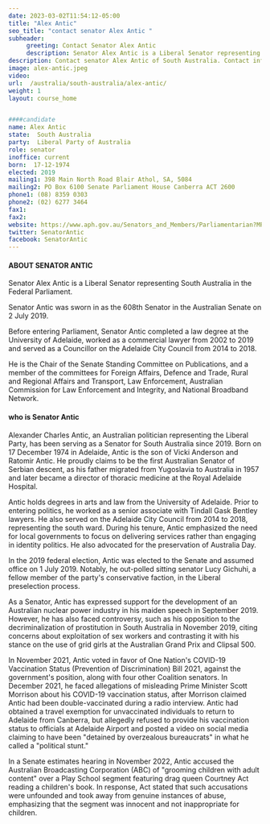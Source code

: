 ```yaml
---
date: 2023-03-02T11:54:12-05:00
title: "Alex Antic"
seo_title: "contact senator Alex Antic "
subheader:
     greeting: Contact Senator Alex Antic
     description: Senator Alex Antic is a Liberal Senator representing South Australia in the Federal Parliament.
description: Contact senator Alex Antic of South Australia. Contact information for Alex Antic includes email address, phone number, and mailing address.
image: alex-antic.jpeg
video:
url:  /australia/south-australia/alex-antic/
weight: 1
layout: course_home


####candidate
name: Alex Antic
state:	South Australia
party:	Liberal Party of Australia
role: senator
inoffice: current
born:  17-12-1974
elected: 2019
mailing1: 398 Main North Road Blair Athol, SA, 5084
mailing2: PO Box 6100 Senate Parliament House Canberra ACT 2600
phone1:	(08) 8359 0303
phone2: (02) 6277 3464
fax1:
fax2:
website: https://www.aph.gov.au/Senators_and_Members/Parliamentarian?MPID=269375
twitter: SenatorAntic
facebook: SenatorAntic
---
```

 #### ABOUT SENATOR ANTIC
Senator Alex Antic is a Liberal Senator representing South Australia in the Federal Parliament.

Senator Antic was sworn in as the 608th Senator in the Australian Senate on 2 July 2019.

Before entering Parliament, Senator Antic completed a law degree at the University of Adelaide, worked as a commercial lawyer from 2002 to 2019 and served as a Councillor on the Adelaide City Council from 2014 to 2018.

He is the Chair of the Senate Standing Committee on Publications, and a member of the committees for Foreign Affairs, Defence and Trade, Rural and Regional Affairs and Transport, Law Enforcement, Australian Commission for Law Enforcement and Integrity, and National Broadband Network.

#### who is Senator Antic
Alexander Charles Antic, an Australian politician representing the Liberal Party, has been serving as a Senator for South Australia since 2019. Born on 17 December 1974 in Adelaide, Antic is the son of Vicki Anderson and Ratomir Antic. He proudly claims to be the first Australian Senator of Serbian descent, as his father migrated from Yugoslavia to Australia in 1957 and later became a director of thoracic medicine at the Royal Adelaide Hospital.

Antic holds degrees in arts and law from the University of Adelaide. Prior to entering politics, he worked as a senior associate with Tindall Gask Bentley lawyers. He also served on the Adelaide City Council from 2014 to 2018, representing the south ward. During his tenure, Antic emphasized the need for local governments to focus on delivering services rather than engaging in identity politics. He also advocated for the preservation of Australia Day.

In the 2019 federal election, Antic was elected to the Senate and assumed office on 1 July 2019. Notably, he out-polled sitting senator Lucy Gichuhi, a fellow member of the party's conservative faction, in the Liberal preselection process.

As a Senator, Antic has expressed support for the development of an Australian nuclear power industry in his maiden speech in September 2019. However, he has also faced controversy, such as his opposition to the decriminalization of prostitution in South Australia in November 2019, citing concerns about exploitation of sex workers and contrasting it with his stance on the use of grid girls at the Australian Grand Prix and Clipsal 500.

In November 2021, Antic voted in favor of One Nation's COVID-19 Vaccination Status (Prevention of Discrimination) Bill 2021, against the government's position, along with four other Coalition senators. In December 2021, he faced allegations of misleading Prime Minister Scott Morrison about his COVID-19 vaccination status, after Morrison claimed Antic had been double-vaccinated during a radio interview. Antic had obtained a travel exemption for unvaccinated individuals to return to Adelaide from Canberra, but allegedly refused to provide his vaccination status to officials at Adelaide Airport and posted a video on social media claiming to have been "detained by overzealous bureaucrats" in what he called a "political stunt."

In a Senate estimates hearing in November 2022, Antic accused the Australian Broadcasting Corporation (ABC) of "grooming children with adult content" over a Play School segment featuring drag queen Courtney Act reading a children's book. In response, Act stated that such accusations were unfounded and took away from genuine instances of abuse, emphasizing that the segment was innocent and not inappropriate for children.